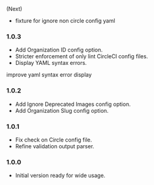(Next)
- fixture for ignore non circle config yaml

### 1.0.3
- Add Organization ID config option.
- Stricter enforcement of only lint CircleCI config files.
- Display YAML syntax errors.

improve yaml syntax error display

### 1.0.2
- Add Ignore Deprecated Images config option.
- Add Organization Slug config option.

### 1.0.1
- Fix check on Circle config file.
- Refine validation output parser.

### 1.0.0
- Initial version ready for wide usage.
